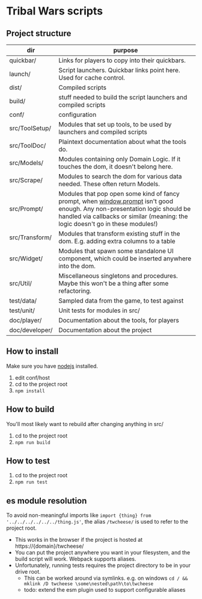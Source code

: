 # Tribal Wars scripts

## Project structure
|dir|purpose|
|---|---|
|quickbar/|Links for players to copy into their quickbars.|
|launch/|Script launchers. Quickbar links point here. Used for cache control.|
|dist/|Compiled scripts|
|build/|stuff needed to build the script launchers and compiled scripts|
|conf/|configuration|
|src/ToolSetup/|Modules that set up tools, to be used by launchers and compiled scripts|
|src/ToolDoc/|Plaintext documentation about what the tools do.|
|src/Models/|Modules containing only Domain Logic. If it touches the dom, it doesn't belong here.|
|src/Scrape/|Modules to search the dom for various data needed. These often return Models.|
|src/Prompt/|Modules that pop open some kind of fancy prompt, when [window.prompt](https://developer.mozilla.org/en-US/docs/Web/API/Window/prompt) isn't good enough. Any non-presentation logic should be handled via callbacks or similar (meaning: the logic doesn't go in these modules!)|
|src/Transform/|Modules that transform existing stuff in the dom. E.g. adding extra columns to a table|
|src/Widget/|Modules that spawn some standalone UI component, which could be inserted anywhere into the dom.|
|src/Util/|Miscellaneous singletons and procedures. Maybe this won't be a thing after some refactoring. |
|test/data/|Sampled data from the game, to test against|
|test/unit/|Unit tests for modules in src/|
|doc/player/|Documentation about the tools, for players|
|doc/developer/|Documentation about the project|


## How to install
Make sure you have [nodejs](https://nodejs.org/en/) installed.
1. edit conf/host
2. cd to the project root
3. `npm install`

## How to build
You'll most likely want to rebuild after changing anything in src/
1. cd to the project root
2. `npm run build`

## How to test
1. cd to the project root
2. `npm run test`

## es module resolution
To avoid non-meaningful imports like `import {thing} from '../../../../../../thing.js'`, the alias `/twcheese/` is used to refer to the project root.
- This works in the browser if the project is hosted at https://{domain}/twcheese/
- You can put the project anywhere you want in your filesystem, and the build script will work. Webpack supports aliases.
- Unfortunately, running tests requires the project directory to be in your drive root.
    - This can be worked around via symlinks. e.g. on windows `cd / && mklink /D twcheese \some\nested\path\to\twcheese`
    - todo: extend the esm plugin used to support configurable aliases
